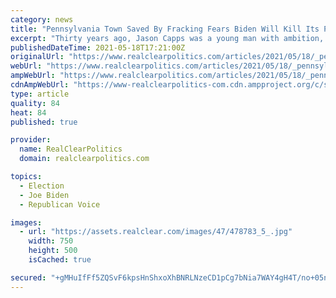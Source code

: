 ```yaml
---
category: news
title: "Pennsylvania Town Saved By Fracking Fears Biden Will Kill Its Prosperity"
excerpt: "Thirty years ago, Jason Capps was a young man with ambition, but when he looked around this town near Pittsburgh, where he grew up, all"
publishedDateTime: 2021-05-18T17:21:00Z
originalUrl: "https://www.realclearpolitics.com/articles/2021/05/18/_pennsylvania_town_saved_by_fracking_fears_biden_will_kill_its_prosperity_145779.html#!"
webUrl: "https://www.realclearpolitics.com/articles/2021/05/18/_pennsylvania_town_saved_by_fracking_fears_biden_will_kill_its_prosperity_145779.html#!"
ampWebUrl: "https://www.realclearpolitics.com/articles/2021/05/18/_pennsylvania_town_saved_by_fracking_fears_biden_will_kill_its_prosperity_145779.amp.html"
cdnAmpWebUrl: "https://www-realclearpolitics-com.cdn.ampproject.org/c/s/www.realclearpolitics.com/articles/2021/05/18/_pennsylvania_town_saved_by_fracking_fears_biden_will_kill_its_prosperity_145779.amp.html"
type: article
quality: 84
heat: 84
published: true

provider:
  name: RealClearPolitics
  domain: realclearpolitics.com

topics:
  - Election
  - Joe Biden
  - Republican Voice

images:
  - url: "https://assets.realclear.com/images/47/478783_5_.jpg"
    width: 750
    height: 500
    isCached: true

secured: "+gMHuIfFf5ZQSvF6kpsHnShxoXhBNRLNzeCD1pCg7bNia7WAY4gH4T/no+05nnjOMlbMBLv45XJRoyFeBfVNCAgPzsWraM+axJ8+LFTQYFrL5zqqUyn9TIGjpyy99+s1DYBQmDC9WkWkEqCXqRyV7c9MDZezRiqiqd+/si5alnUVMpDJjtNlMos+3k53yvyexyzNuT66+zxEANFAtyqkbGFOMJSJVbMpGxhEnQ4mR0JAgCUClE4Xdu0ntrn0r/9+XNqY7dXkAlJ12Wi1S7L6q39BXqvqDGz1OQqeTFvuofkiySaEHeetUg1afHIpXy02vjS5LGuqEUdVqu8phltqTTCxPVfqu2PfnJGrO/MP/pU=;msdOSNIx/D9YYpX7Cw1lkw=="
---
```



